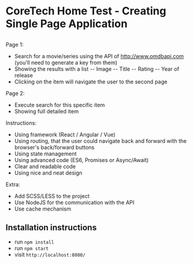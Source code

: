 # CoreTech Home Test - Creating Single Page Application
##
Page 1:
- Search for a movie/series using the API of http://www.omdbapi.com (you'll need to generate a key from them)
- Showing the results with a list
-- Image
-- Title
-- Rating
-- Year of release
- Clicking on the item will navigate the user to the second page

Page 2:
- Execute search for this specific item
- Showing full detailed item

Instructions:
- Using framework (React / Angular / Vue)
- Using routing, that the user could navigate back and forward with the browser's back/forward buttons
- Using state management
- Using advanced code (ES6, Promises or Async/Await)
- Clear and readable code
- Using nice and neat design

Extra:
- Add SCSS/LESS to the project
- Use NodeJS for the communication with the API
- Use cache mechanism

## Installation instructions

* run `npm install`
* run `npm start`
* visit `http://localhost:8080/`
